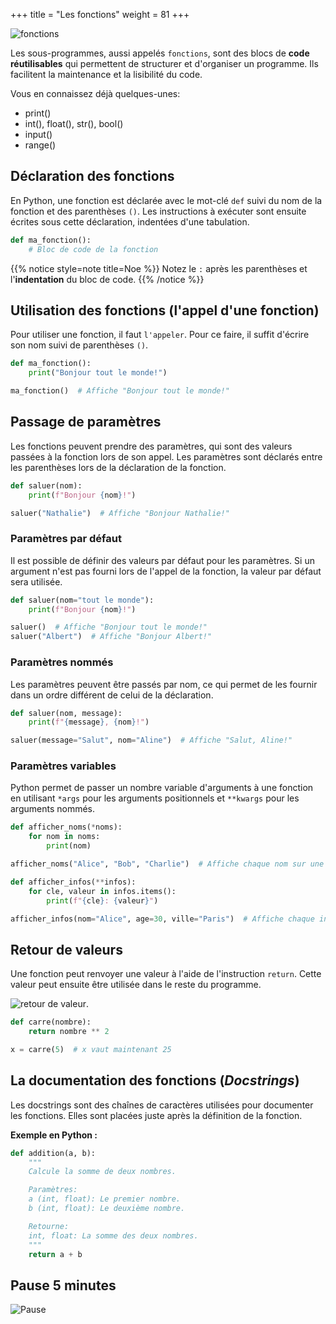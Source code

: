 +++
title = "Les fonctions"
weight = 81
+++

![fonctions](../fonction.jpeg?width=25vw)

Les sous-programmes, aussi appelés `fonctions`, sont des blocs de **code réutilisables** qui permettent de structurer et d'organiser un programme. Ils facilitent la maintenance et la lisibilité du code. 

Vous en connaissez déjà quelques-unes:
- print()
- int(), float(), str(), bool()
- input()
- range()

## Déclaration des fonctions

En Python, une fonction est déclarée avec le mot-clé `def` suivi du nom de la fonction et des parenthèses `()`. Les instructions à exécuter sont ensuite écrites sous cette déclaration, indentées d'une tabulation.

```python
def ma_fonction():
    # Bloc de code de la fonction
```

{{% notice style=note title=Noe %}}
Notez le `:` après les parenthèses et l'**indentation** du bloc de code.
{{% /notice %}}

## Utilisation des fonctions (l'appel d'une fonction)

Pour utiliser une fonction, il faut `l'appeler`. Pour ce faire, il suffit d'écrire son nom suivi de parenthèses `()`.

```python
def ma_fonction():
    print("Bonjour tout le monde!")

ma_fonction()  # Affiche "Bonjour tout le monde!"
```

## Passage de paramètres

Les fonctions peuvent prendre des paramètres, qui sont des valeurs passées à la fonction lors de son appel. Les paramètres sont déclarés entre les parenthèses lors de la déclaration de la fonction.

```python
def saluer(nom):
    print(f"Bonjour {nom}!")

saluer("Nathalie")  # Affiche "Bonjour Nathalie!"
```

### Paramètres par défaut

Il est possible de définir des valeurs par défaut pour les paramètres. Si un argument n'est pas fourni lors de l'appel de la fonction, la valeur par défaut sera utilisée.

```python
def saluer(nom="tout le monde"):
    print(f"Bonjour {nom}!")

saluer()  # Affiche "Bonjour tout le monde!"
saluer("Albert")  # Affiche "Bonjour Albert!"
```

### Paramètres nommés

Les paramètres peuvent être passés par nom, ce qui permet de les fournir dans un ordre différent de celui de la déclaration.

```python
def saluer(nom, message):
    print(f"{message}, {nom}!")

saluer(message="Salut", nom="Aline")  # Affiche "Salut, Aline!"
```

### Paramètres variables

Python permet de passer un nombre variable d'arguments à une fonction en utilisant `*args` pour les arguments positionnels et `**kwargs` pour les arguments nommés.

```python
def afficher_noms(*noms):
    for nom in noms:
        print(nom)

afficher_noms("Alice", "Bob", "Charlie")  # Affiche chaque nom sur une nouvelle ligne

def afficher_infos(**infos):
    for cle, valeur in infos.items():
        print(f"{cle}: {valeur}")

afficher_infos(nom="Alice", age=30, ville="Paris")  # Affiche chaque information sur une nouvelle ligne
```

## Retour de valeurs

Une fonction peut renvoyer une valeur à l'aide de l'instruction `return`. Cette valeur peut ensuite être utilisée dans le reste du programme.

![retour de valeur](../fonctions.jpg?width=25vw).

```python
def carre(nombre):
    return nombre ** 2

x = carre(5)  # x vaut maintenant 25
```

## La documentation des fonctions (_Docstrings_)

Les docstrings sont des chaînes de caractères utilisées pour documenter les fonctions. Elles sont placées juste après la définition de la fonction.

**Exemple en Python :**

```python
def addition(a, b):
    """
    Calcule la somme de deux nombres.

    Paramètres:
    a (int, float): Le premier nombre.
    b (int, float): Le deuxième nombre.

    Retourne:
    int, float: La somme des deux nombres.
    """
    return a + b
```

## Pause 5 minutes

![Pause](../pause.jpg?width=25vw)